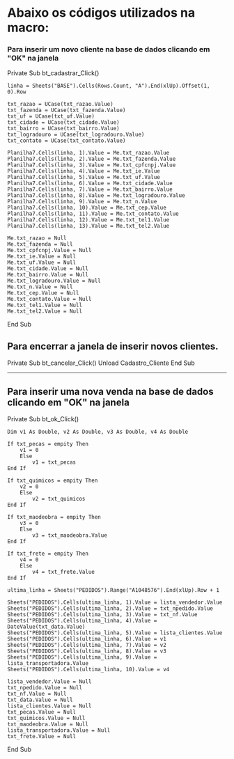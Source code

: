 # Abaixo os códigos utilizados na macro:

### Para inserir um novo cliente na base de dados clicando em "OK" na janela
Private Sub bt_cadastrar_Click()
    
    linha = Sheets("BASE").Cells(Rows.Count, "A").End(xlUp).Offset(1, 0).Row
    
    txt_razao = UCase(txt_razao.Value)
    txt_fazenda = UCase(txt_fazenda.Value)
    txt_uf = UCase(txt_uf.Value)
    txt_cidade = UCase(txt_cidade.Value)
    txt_bairro = UCase(txt_bairro.Value)
    txt_logradouro = UCase(txt_logradouro.Value)
    txt_contato = UCase(txt_contato.Value)
    
    Planilha7.Cells(linha, 1).Value = Me.txt_razao.Value
    Planilha7.Cells(linha, 2).Value = Me.txt_fazenda.Value
    Planilha7.Cells(linha, 3).Value = Me.txt_cpfcnpj.Value
    Planilha7.Cells(linha, 4).Value = Me.txt_ie.Value
    Planilha7.Cells(linha, 5).Value = Me.txt_uf.Value
    Planilha7.Cells(linha, 6).Value = Me.txt_cidade.Value
    Planilha7.Cells(linha, 7).Value = Me.txt_bairro.Value
    Planilha7.Cells(linha, 8).Value = Me.txt_logradouro.Value
    Planilha7.Cells(linha, 9).Value = Me.txt_n.Value
    Planilha7.Cells(linha, 10).Value = Me.txt_cep.Value
    Planilha7.Cells(linha, 11).Value = Me.txt_contato.Value
    Planilha7.Cells(linha, 12).Value = Me.txt_tel1.Value
    Planilha7.Cells(linha, 13).Value = Me.txt_tel2.Value
    
    Me.txt_razao = Null
    Me.txt_fazenda = Null
    Me.txt_cpfcnpj.Value = Null
    Me.txt_ie.Value = Null
    Me.txt_uf.Value = Null
    Me.txt_cidade.Value = Null
    Me.txt_bairro.Value = Null
    Me.txt_logradouro.Value = Null
    Me.txt_n.Value = Null
    Me.txt_cep.Value = Null
    Me.txt_contato.Value = Null
    Me.txt_tel1.Value = Null
    Me.txt_tel2.Value = Null
    
End Sub

## Para encerrar a janela de inserir novos clientes.
Private Sub bt_cancelar_Click()
    Unload Cadastro_Cliente
End Sub

-----------------------------------------------------------

## Para inserir uma nova venda na base de dados clicando em "OK" na janela
Private Sub bt_ok_Click()
        
    Dim v1 As Double, v2 As Double, v3 As Double, v4 As Double
    
    If txt_pecas = empity Then
        v1 = 0
        Else
            v1 = txt_pecas
    End If
    
    If txt_quimicos = empity Then
        v2 = 0
        Else
            v2 = txt_quimicos
    End If
    
    If txt_maodeobra = empity Then
        v3 = 0
        Else
            v3 = txt_maodeobra.Value
    End If
    
    If txt_frete = empity Then
        v4 = 0
        Else
            v4 = txt_frete.Value
    End If
    
    ultima_linha = Sheets("PEDIDOS").Range("A1048576").End(xlUp).Row + 1

    Sheets("PEDIDOS").Cells(ultima_linha, 1).Value = lista_vendedor.Value
    Sheets("PEDIDOS").Cells(ultima_linha, 2).Value = txt_npedido.Value
    Sheets("PEDIDOS").Cells(ultima_linha, 3).Value = txt_nf.Value
    Sheets("PEDIDOS").Cells(ultima_linha, 4).Value = DateValue(txt_data.Value)
    Sheets("PEDIDOS").Cells(ultima_linha, 5).Value = lista_clientes.Value
    Sheets("PEDIDOS").Cells(ultima_linha, 6).Value = v1
    Sheets("PEDIDOS").Cells(ultima_linha, 7).Value = v2
    Sheets("PEDIDOS").Cells(ultima_linha, 8).Value = v3
    Sheets("PEDIDOS").Cells(ultima_linha, 9).Value = lista_transportadora.Value
    Sheets("PEDIDOS").Cells(ultima_linha, 10).Value = v4
    
    lista_vendedor.Value = Null
    txt_npedido.Value = Null
    txt_nf.Value = Null
    txt_data.Value = Null
    lista_clientes.Value = Null
    txt_pecas.Value = Null
    txt_quimicos.Value = Null
    txt_maodeobra.Value = Null
    lista_transportadora.Value = Null
    txt_frete.Value = Null

End Sub

